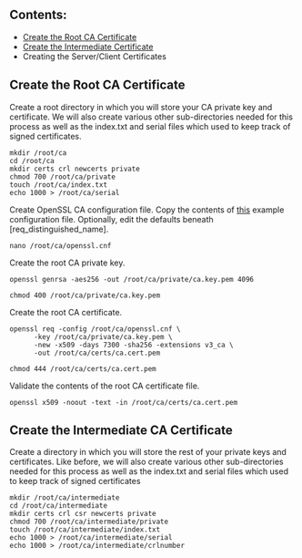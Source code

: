 ## Contents:
* [Create the Root CA Certificate](https://github.com/Bodayngo/openssl/blob/main/README.md#create-the-root-ca-certificate)
* [Create the Intermediate Certificate](https://github.com/Bodayngo/openssl/blob/main/README.md#create-the-intermediate-ca-certificate)
* Creating the Server/Client Certificates

## Create the Root CA Certificate
Create a root directory in which you will store your CA private key and certificate. We will also create various other sub-directories needed for this process as well as the index.txt and serial files which used to keep track of signed certificates.
```
mkdir /root/ca
cd /root/ca
mkdir certs crl newcerts private
chmod 700 /root/ca/private
touch /root/ca/index.txt
echo 1000 > /root/ca/serial
```
Create OpenSSL CA configuration file. Copy the contents of [this](https://github.com/Bodayngo/openssl/blob/main/example-root-ca-config) example configuration file. Optionally, edit the defaults beneath [req_distinguished_name].
```
nano /root/ca/openssl.cnf
```
Create the root CA private key.
```
openssl genrsa -aes256 -out /root/ca/private/ca.key.pem 4096
```
```
chmod 400 /root/ca/private/ca.key.pem
```
Create the root CA certificate.
```
openssl req -config /root/ca/openssl.cnf \
      -key /root/ca/private/ca.key.pem \
      -new -x509 -days 7300 -sha256 -extensions v3_ca \
      -out /root/ca/certs/ca.cert.pem
```
```
chmod 444 /root/ca/certs/ca.cert.pem
```
Validate the contents of the root CA certificate file.
```
openssl x509 -noout -text -in /root/ca/certs/ca.cert.pem
```
## Create the Intermediate CA Certificate
Create a directory in which you will store the rest of your private keys and certificates. Like before, we will also create various other sub-directories needed for this process as well as the index.txt and serial files which used to keep track of signed certificates
```
mkdir /root/ca/intermediate
cd /root/ca/intermediate
mkdir certs crl csr newcerts private
chmod 700 /root/ca/intermediate/private
touch /root/ca/intermediate/index.txt
echo 1000 > /root/ca/intermediate/serial
echo 1000 > /root/ca/intermediate/crlnumber
```
